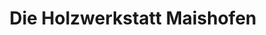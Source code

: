 ---
title: "Die Holzwerkstatt Maishofen"
url: /maishofen/die-holzwerkstatt-maishofen/
shop: Andenken
---